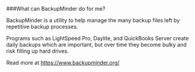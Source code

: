 ###What can BackupMinder do for me?

BackupMinder is a utility to help manage the many backup files left by repetitive backup processes.

Programs such as LightSpeed Pro, Daylite, and QuickBooks Server create daily backups which are important, but over time they become bulky and risk filling up hard drives.

Read more at https://www.backupminder.org/